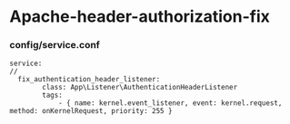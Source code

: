 # Apache-header-authorization-fix

### config/service.conf 

```
service:
//
  fix_authentication_header_listener:
        class: App\Listener\AuthenticationHeaderListener
        tags:
            - { name: kernel.event_listener, event: kernel.request, method: onKernelRequest, priority: 255 }
```
